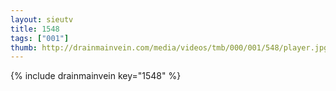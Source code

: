 ```yaml
--- 
layout: sieutv
title: 1548
tags: ["001"]
thumb: http://drainmainvein.com/media/videos/tmb/000/001/548/player.jpg
---
```

{% include drainmainvein key="1548" %} 
